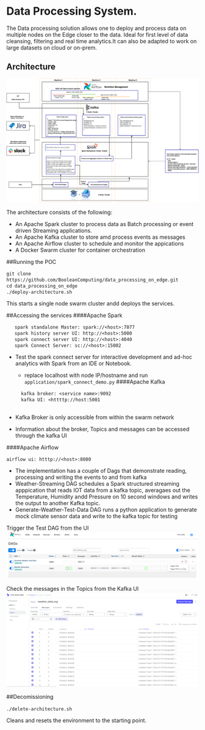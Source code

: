# Data Processing System.

The Data processing solution allows one to deploy and process data on multiple nodes on the Edge closer to the data.
Ideal for first level of data cleansing, filtering and real time analytics.It can also be adapted to work on large datasets on cloud or on-prem.
 
 
 ## Architecture


![Arch Image](architecture_images/Architecture.png)

The architecture consists of the following:
* An Apache Spark cluster to process data as Batch processing or event driven Streaming applications.
* An Apache Kafka cluster  to store amd process events as messages
* An Apache Airflow cluster to schedule and monitor the appications
* A Docker Swarm cluster for container orchestration

##Running the POC

```
git clone https://github.com/BooleanComputing/data_processing_on_edge.git
cd data_processing_on_edge
./deploy-architecture.sh
```
This starts a single node swarm cluster andd deploys the services.

##Accessing the services
####Apache Spark
```
   spark standalone Master: spark://<host>:7077
   spark history server UI: http://<host>:5000
   spark connect server UI: http://<host>:4040
   spark Connect Server: sc://<host>:15002
   ```
 * Test the spark connect server for interactive development and ad-hoc analytics with Spark from an IDE or Notebook.
    * replace  localhost with node IP/hostname and run `application/spark_connect_demo.py` 
####Apache Kafka
   ```
     kafka broker: <service name>:9092
     kafka UI: <httttp://host:5001
  
   ```
* Kafka Broker is only accessible from within the swarm network

* Information about the broker, Topics and messages can be accessed through the kafka UI

####Apache Airflow
   
   ```
   airflow ui: htttp://<host>:8080
   
   ``` 
* The implementation has a couple of Dags that demonstrate reading, processing and writing the events to and from kafka
* Weather-Streaming DAG schedules a Spark structured streaming apppication that reads IOT data from a kafka topic, averagaes out the Temperature, Humidity andd Pressure on 10 second windows and writes the output to another Kafka topic.
* Generate-Weather-Test-Data DAG runs a python application to generate  mock climate sensor data and write to the kafka topic for testing
 
 Trigger the Test DAG from the UI
 ![Arch Image](architecture_images/Airflow.png)
 
 Check the messages in the Topics from the Kafka UI
 ![Arch Image](architecture_images/KafkaUI.png)


##Decomissioning

`./delete-architecture.sh`
 
  Cleans and resets the environment to the starting point.



